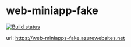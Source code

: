 # web-miniapp-fake 

[![Build status](https://dev.azure.com/tiagoociandt/MiniApps/_apis/build/status/web-miniapps-fake%20-%201%20-%20CI)](https://dev.azure.com/tiagoociandt/MiniApps/_build/latest?definitionId=9)

url: https://web-miniapps-fake.azurewebsites.net

